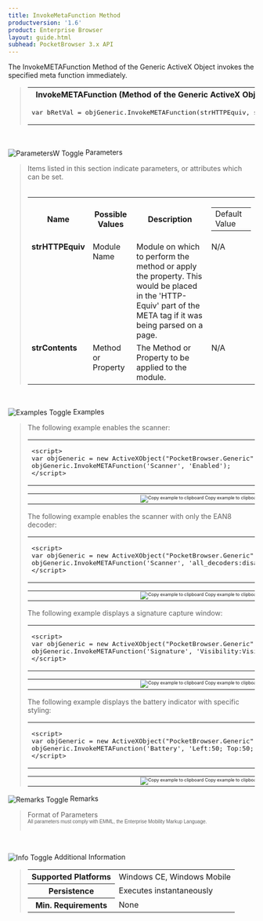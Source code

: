 ```yaml
---
title: InvokeMetaFunction Method
productversion: '1.6'
product: Enterprise Browser
layout: guide.html
subhead: PocketBrowser 3.x API
---
```


The InvokeMETAFunction Method of the Generic ActiveX Object invokes the specified meta function immediately.

<div id="SyntaxSpan" style="display:block">
<blockquote>
<table class="clsSyntax" cellspacing="1" cellpadding="3" width="95%">
<tr>
<th class="clsSyntaxHeadings">InvokeMETAFunction (Method of the Generic ActiveX Object) Syntax
</th>
</tr>
<tr>
<td class="clsSyntaxCells">
<pre class="clsSyntaxCells">var bRetVal = objGeneric.InvokeMETAFunction(strHTTPEquiv, strContents);</pre>
</td>
</tr>
</table>
</blockquote><br></div>
<p class="clsRef"><span class="ToggleView" onclick="ToggleSpan('ParametersWSpan', 'imgParametersWToggle')"><img align="absmiddle" id="imgParametersWToggle" alt="ParametersW Toggle" onmouseover="this.style.cursor='hand'" src="../Resources/ToggleCollapse.gif&#xA;					"></span>
Parameters
</p>
<div id="ParametersWSpan" style="display:block">
<blockquote>
Items listed in this section indicate parameters, or attributes which can be set.
<BR><BR><table class="clsSyntax" cellspacing="1" cellpadding="3" width="95%">
<col width="20%">
<col width="20%">
<col width="38%">
<col width="22%">
<tr>
<th class="clsSyntaxHeadings">Name</th>
<th class="clsSyntaxHeadings">Possible Values</th>
<th class="clsSyntaxHeadings">Description</th>
<th class="clsSyntaxHeadings">
<table cellspacing="0" cellpadding="0">
  <tr>
    <td width="85%" class="clsSyntaxHeadings" style="border-bottom-style: none;">Default Value</td>
  </tr>
</table>
</th>
</tr>
<tr>
<td valign="top" class="clsSyntaxCells"><b>strHTTPEquiv</b></td>
<td valign="top" class="clsSyntaxCells">Module Name</td>
<td valign="top" class="clsSyntaxCells">Module on which to perform the method or apply the property.  This would be placed in the 'HTTP-Equiv' part of the META tag if it was being parsed on a page.</td>
<td valign="top" class="clsSyntaxCells">N/A</td>
</tr>
<tr>
<td valign="top" class="clsSyntaxCells"><b>strContents</b></td>
<td valign="top" class="clsSyntaxCells">Method or Property</td>
<td valign="top" class="clsSyntaxCells">The Method or Property to be applied to the module.</td>
<td valign="top" class="clsSyntaxCells">N/A</td>
</tr>
</table>
</blockquote><br></div>
<p class="clsRef"><span class="ToggleView" onclick="ToggleSpan('ExamplesSpan', 'imgExamplesToggle')"><img align="absmiddle" id="imgExamplesToggle" alt="Examples Toggle" onmouseover="this.style.cursor='hand'" src="../Resources/ToggleCollapse.gif"></span>
Examples
</p>
<div id="ExamplesSpan" style="display:block">
<blockquote>
<p>The following example enables the scanner:</p>
<table class="clsSyntax" cellspacing="1" cellpadding="3" width="95%">
<tr>
<td>
<pre class="clsSyntaxCells">
&lt;script&gt;
var objGeneric = new ActiveXObject("PocketBrowser.Generic");
objGeneric.InvokeMETAFunction('Scanner', 'Enabled');
&lt;/script&gt;
</pre>
</td>
</tr>
</table>
<table cellspacing="1" cellpadding="3" width="95%">
<col width="85%">
<col width="15%">
<tr align="right">
<td></td>
<td valign="bottom" style="border-bottom-style: none;font-weight:normal;font-size:xx-small;"><nobr><img id="imgCopyDefaults" alt="Copy example to clipboard" onmouseover="this.style.cursor='hand'" src="../Resources/CopyDefaults.gif" onclick="CopyTemplate('ID0EWB');">
		Copy example to clipboard
	</nobr></td>
</tr>
</table>
<div id="Examples" style="display:none"><textarea id="ID0EWB">&lt;!-- 
The following example enables the scanner:
--&gt;

&lt;script&gt;
var objGeneric = new ActiveXObject("PocketBrowser.Generic");
objGeneric.InvokeMETAFunction('Scanner', 'Enabled');
&lt;/script&gt;
</textarea></div>
<p>The following example enables the scanner with only the EAN8 decoder:</p>
<table class="clsSyntax" cellspacing="1" cellpadding="3" width="95%">
<tr>
<td>
<pre class="clsSyntaxCells">
&lt;script&gt;
var objGeneric = new ActiveXObject("PocketBrowser.Generic");
objGeneric.InvokeMETAFunction('Scanner', 'all_decoders:disabled; ean8:enabled; Enabled');
&lt;/script&gt;
</pre>
</td>
</tr>
</table>
<table cellspacing="1" cellpadding="3" width="95%">
<col width="85%">
<col width="15%">
<tr align="right">
<td></td>
<td valign="bottom" style="border-bottom-style: none;font-weight:normal;font-size:xx-small;"><nobr><img id="imgCopyDefaults" alt="Copy example to clipboard" onmouseover="this.style.cursor='hand'" src="../Resources/CopyDefaults.gif" onclick="CopyTemplate('ID0E4B');">
		Copy example to clipboard
	</nobr></td>
</tr>
</table>
<div id="Examples" style="display:none"><textarea id="ID0E4B">&lt;!-- 
The following example enables the scanner with only the EAN8 decoder:
--&gt;

&lt;script&gt;
var objGeneric = new ActiveXObject("PocketBrowser.Generic");
objGeneric.InvokeMETAFunction('Scanner', 'all_decoders:disabled; ean8:enabled; Enabled');
&lt;/script&gt;
</textarea></div>
<p>The following example displays a signature capture window:</p>
<table class="clsSyntax" cellspacing="1" cellpadding="3" width="95%">
<tr>
<td>
<pre class="clsSyntaxCells">
&lt;script&gt;
var objGeneric = new ActiveXObject("PocketBrowser.Generic");
objGeneric.InvokeMETAFunction('Signature', 'Visibility:Visible');
&lt;/script&gt;
</pre>
</td>
</tr>
</table>
<table cellspacing="1" cellpadding="3" width="95%">
<col width="85%">
<col width="15%">
<tr align="right">
<td></td>
<td valign="bottom" style="border-bottom-style: none;font-weight:normal;font-size:xx-small;"><nobr><img id="imgCopyDefaults" alt="Copy example to clipboard" onmouseover="this.style.cursor='hand'" src="../Resources/CopyDefaults.gif" onclick="CopyTemplate('ID0EEC');">
		Copy example to clipboard
	</nobr></td>
</tr>
</table>
<div id="Examples" style="display:none"><textarea id="ID0EEC">&lt;!-- 
The following example displays a signature capture window:
--&gt;

&lt;script&gt;
var objGeneric = new ActiveXObject("PocketBrowser.Generic");
objGeneric.InvokeMETAFunction('Signature', 'Visibility:Visible');
&lt;/script&gt;
</textarea></div>
<p>The following example displays the battery indicator with specific styling:</p>
<table class="clsSyntax" cellspacing="1" cellpadding="3" width="95%">
<tr>
<td>
<pre class="clsSyntaxCells">
&lt;script&gt;
var objGeneric = new ActiveXObject("PocketBrowser.Generic");
objGeneric.InvokeMETAFunction('Battery', 'Left:50; Top:50; IconPosition:Bottom; color:#FF0000; visibility:visible');
&lt;/script&gt;
</pre>
</td>
</tr>
</table>
<table cellspacing="1" cellpadding="3" width="95%">
<col width="85%">
<col width="15%">
<tr align="right">
<td></td>
<td valign="bottom" style="border-bottom-style: none;font-weight:normal;font-size:xx-small;"><nobr><img id="imgCopyDefaults" alt="Copy example to clipboard" onmouseover="this.style.cursor='hand'" src="../Resources/CopyDefaults.gif" onclick="CopyTemplate('ID0ELC');">
		Copy example to clipboard
	</nobr></td>
</tr>
</table>
<div id="Examples" style="display:none"><textarea id="ID0ELC">&lt;!-- 
The following example displays the battery indicator with specific styling:
--&gt;

&lt;script&gt;
var objGeneric = new ActiveXObject("PocketBrowser.Generic");
objGeneric.InvokeMETAFunction('Battery', 'Left:50; Top:50; IconPosition:Bottom; color:#FF0000; visibility:visible');
&lt;/script&gt;
</textarea></div>
</blockquote>
</div>
<p class="clsRef"><span class="ToggleView" onclick="ToggleSpan('RemarksSpan', 'imgRemarksToggle')"><img align="absmiddle" id="imgRemarksToggle" alt="Remarks Toggle" onmouseover="this.style.cursor='hand'" src="../Resources/ToggleCollapse.gif"></span>
Remarks
</p>
<div id="RemarksSpan" style="display:block">
<blockquote>
<DIV class="clsRef">Format of Parameters</DIV>
<DIV style="font-family:verdana,arial,helvetica;font-size:x-small;">All parameters must comply with EMML, the Enterprise Mobility Markup Language.</DIV>
<pre style="font-family:courier;font-size:small;"></pre>
</blockquote><br></div>
<p class="clsRef"><span class="ToggleView" onclick="ToggleSpan('InfoSpan', 'imgInfoToggle')"><img align="absmiddle" id="imgInfoToggle" alt="Info Toggle" onmouseover="this.style.cursor='hand'" src="../Resources/ToggleCollapse.gif"></span>
Additional Information
</p>
<div id="InfoSpan" style="display:block">
<blockquote>
<table>
<tr>
<th>Supported Platforms</th>
<td>Windows CE, Windows Mobile</td>
</tr>
<tr>
<th>Persistence</th>
<td>Executes instantaneously</td>
</tr>
<tr>
<th>Min. Requirements</th>
<td>None</td>
</tr>
</table>
</blockquote><br>
</div>
